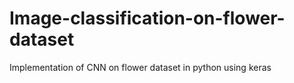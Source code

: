 # Image-classification-on-flower-dataset
Implementation of CNN on flower dataset in python using keras
